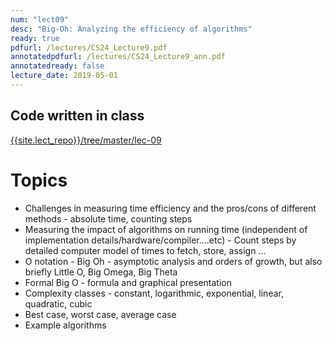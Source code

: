 ```yaml
---
num: "lect09"
desc: "Big-Oh: Analyzing the efficiency of algorithms"
ready: true
pdfurl: /lectures/CS24_Lecture9.pdf
annotatedpdfurl: /lectures/CS24_Lecture9_ann.pdf
annotatedready: false
lecture_date: 2019-05-01
---
```


## Code written in class
[{{site.lect_repo}}/tree/master/lec-09]({{site.lect_repo}}/tree/master/lec-09)

# Topics

* Challenges in measuring time efficiency and the pros/cons of different methods - absolute time, counting steps 
* Measuring the impact of algorithms on running time (independent of implementation details/hardware/compiler....etc) - Count steps by detailed computer model of times to fetch, store, assign … 
* O notation - Big Oh - asymptotic analysis and orders of growth, but also briefly Little O, Big Omega, Big Theta
* Formal Big O - formula and graphical presentation
* Complexity classes - constant, logarithmic, exponential, linear, quadratic, cubic
* Best case, worst case, average case
* Example algorithms
